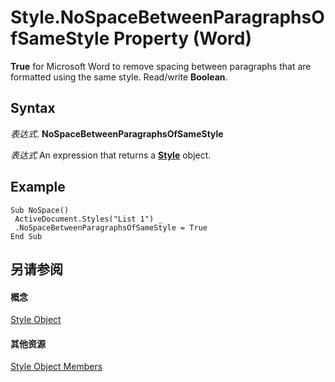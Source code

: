 
# Style.NoSpaceBetweenParagraphsOfSameStyle Property (Word)

 **True** for Microsoft Word to remove spacing between paragraphs that are formatted using the same style. Read/write **Boolean**.


## Syntax

 _表达式_. **NoSpaceBetweenParagraphsOfSameStyle**

 _表达式_ An expression that returns a **[Style](473f8f41-2cba-769e-c0da-441d9d85b009.md)** object.


## Example


```
Sub NoSpace() 
 ActiveDocument.Styles("List 1") _ 
 .NoSpaceBetweenParagraphsOfSameStyle = True 
End Sub 

```


## 另请参阅


#### 概念


[Style Object](473f8f41-2cba-769e-c0da-441d9d85b009.md)
#### 其他资源


[Style Object Members](http://msdn.microsoft.com/library/37c68e72-c745-bc9c-1547-0cf177cbdef4%28Office.15%29.aspx)